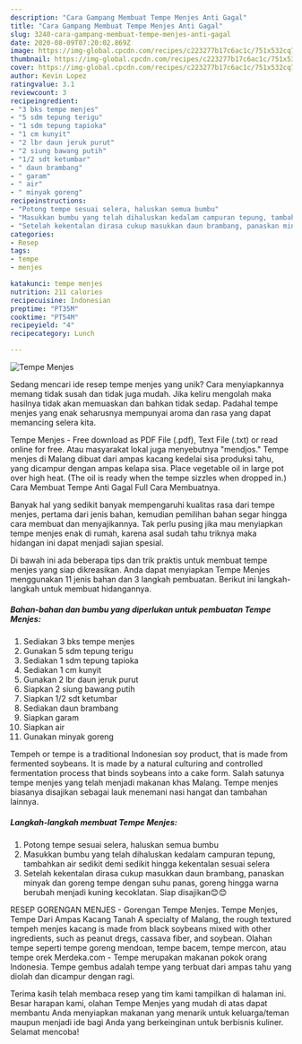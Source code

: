 ```yaml
---
description: "Cara Gampang Membuat Tempe Menjes Anti Gagal"
title: "Cara Gampang Membuat Tempe Menjes Anti Gagal"
slug: 3240-cara-gampang-membuat-tempe-menjes-anti-gagal
date: 2020-08-09T07:20:02.869Z
image: https://img-global.cpcdn.com/recipes/c223277b17c6ac1c/751x532cq70/tempe-menjes-foto-resep-utama.jpg
thumbnail: https://img-global.cpcdn.com/recipes/c223277b17c6ac1c/751x532cq70/tempe-menjes-foto-resep-utama.jpg
cover: https://img-global.cpcdn.com/recipes/c223277b17c6ac1c/751x532cq70/tempe-menjes-foto-resep-utama.jpg
author: Kevin Lopez
ratingvalue: 3.1
reviewcount: 3
recipeingredient:
- "3 bks tempe menjes"
- "5 sdm tepung terigu"
- "1 sdm tepung tapioka"
- "1 cm kunyit"
- "2 lbr daun jeruk purut"
- "2 siung bawang putih"
- "1/2 sdt ketumbar"
- " daun brambang"
- " garam"
- " air"
- " minyak goreng"
recipeinstructions:
- "Potong tempe sesuai selera, haluskan semua bumbu"
- "Masukkan bumbu yang telah dihaluskan kedalam campuran tepung, tambahkan air sedikit demi sedikit hingga kekentalan sesuai selera"
- "Setelah kekentalan dirasa cukup masukkan daun brambang, panaskan minyak dan goreng tempe dengan suhu panas, goreng hingga warna berubah menjadi kuning kecoklatan. Siap disajikan😊😊"
categories:
- Resep
tags:
- tempe
- menjes

katakunci: tempe menjes 
nutrition: 211 calories
recipecuisine: Indonesian
preptime: "PT35M"
cooktime: "PT54M"
recipeyield: "4"
recipecategory: Lunch

---
```



![Tempe Menjes](https://img-global.cpcdn.com/recipes/c223277b17c6ac1c/751x532cq70/tempe-menjes-foto-resep-utama.jpg)

Sedang mencari ide resep tempe menjes yang unik? Cara menyiapkannya memang tidak susah dan tidak juga mudah. Jika keliru mengolah maka hasilnya tidak akan memuaskan dan bahkan tidak sedap. Padahal tempe menjes yang enak seharusnya mempunyai aroma dan rasa yang dapat memancing selera kita.

Tempe Menjes - Free download as PDF File (.pdf), Text File (.txt) or read online for free. Atau masyarakat lokal juga menyebutnya &#34;mendjos.&#34; Tempe menjes di Malang dibuat dari ampas kacang kedelai sisa produksi tahu, yang dicampur dengan ampas kelapa sisa. Place vegetable oil in large pot over high heat. (The oil is ready when the tempe sizzles when dropped in.) Cara Membuat Tempe Anti Gagal Full Cara Membuatnya.

Banyak hal yang sedikit banyak mempengaruhi kualitas rasa dari tempe menjes, pertama dari jenis bahan, kemudian pemilihan bahan segar hingga cara membuat dan menyajikannya. Tak perlu pusing jika mau menyiapkan tempe menjes enak di rumah, karena asal sudah tahu triknya maka hidangan ini dapat menjadi sajian spesial.


Di bawah ini ada beberapa tips dan trik praktis untuk membuat tempe menjes yang siap dikreasikan. Anda dapat menyiapkan Tempe Menjes menggunakan 11 jenis bahan dan 3 langkah pembuatan. Berikut ini langkah-langkah untuk membuat hidangannya.

<!--inarticleads1-->

##### Bahan-bahan dan bumbu yang diperlukan untuk pembuatan Tempe Menjes:

1. Sediakan 3 bks tempe menjes
1. Gunakan 5 sdm tepung terigu
1. Sediakan 1 sdm tepung tapioka
1. Sediakan 1 cm kunyit
1. Gunakan 2 lbr daun jeruk purut
1. Siapkan 2 siung bawang putih
1. Siapkan 1/2 sdt ketumbar
1. Sediakan  daun brambang
1. Siapkan  garam
1. Siapkan  air
1. Gunakan  minyak goreng


Tempeh or tempe is a traditional Indonesian soy product, that is made from fermented soybeans. It is made by a natural culturing and controlled fermentation process that binds soybeans into a cake form. Salah satunya tempe menjes yang telah menjadi makanan khas Malang. Tempe menjes biasanya disajikan sebagai lauk menemani nasi hangat dan tambahan lainnya. 

<!--inarticleads2-->

##### Langkah-langkah membuat Tempe Menjes:

1. Potong tempe sesuai selera, haluskan semua bumbu
1. Masukkan bumbu yang telah dihaluskan kedalam campuran tepung, tambahkan air sedikit demi sedikit hingga kekentalan sesuai selera
1. Setelah kekentalan dirasa cukup masukkan daun brambang, panaskan minyak dan goreng tempe dengan suhu panas, goreng hingga warna berubah menjadi kuning kecoklatan. Siap disajikan😊😊


RESEP GORENGAN MENJES - Gorengan Tempe Menjes. Tempe Menjes, Tempe Dari Ampas Kacang Tanah A specialty of Malang, the rough textured tempeh menjes kacang is made from black soybeans mixed with other ingredients, such as peanut dregs, cassava fiber, and soybean. Olahan tempe seperti tempe goreng mendoan, tempe bacem, tempe mercon, atau tempe orek Merdeka.com - Tempe merupakan makanan pokok orang Indonesia. Tempe gembus adalah tempe yang terbuat dari ampas tahu yang diolah dan dicampur dengan ragi. 

Terima kasih telah membaca resep yang tim kami tampilkan di halaman ini. Besar harapan kami, olahan Tempe Menjes yang mudah di atas dapat membantu Anda menyiapkan makanan yang menarik untuk keluarga/teman maupun menjadi ide bagi Anda yang berkeinginan untuk berbisnis kuliner. Selamat mencoba!
